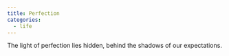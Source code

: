 ```yaml
---
title: Perfection
categories:
  - life
---
```

The light of perfection lies hidden,
behind the shadows
of our expectations.
